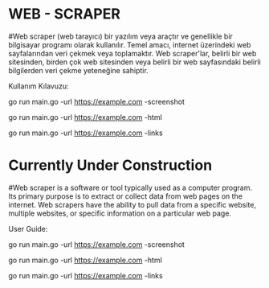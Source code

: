 # WEB - SCRAPER

#Web scraper (web tarayıcı) bir yazılım veya araçtır ve genellikle bir bilgisayar programı olarak kullanılır. Temel amacı, internet üzerindeki web sayfalarından veri çekmek veya toplamaktır. Web scraper'lar, belirli bir web sitesinden, birden çok web sitesinden veya belirli bir web sayfasındaki belirli bilgilerden veri çekme yeteneğine sahiptir.

Kullanım Kılavuzu:

go run main.go -url <url> https://example.com -screenshot

go run main.go -url <url> https://example.com -html

go run main.go -url <url> https://example.com -links


# Currently Under Construction

#Web scraper is a software or tool typically used as a computer program. Its primary purpose is to extract or collect data from web pages on the internet. Web scrapers have the ability to pull data from a specific website, multiple websites, or specific information on a particular web page.

User Guide:

go run main.go -url <url> https://example.com -screenshot

go run main.go -url <url> https://example.com -html

go run main.go -url <url> https://example.com -links
